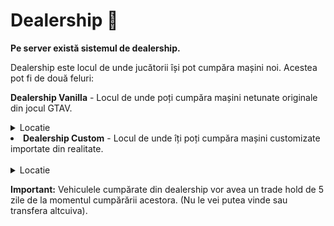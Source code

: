 <h1>Dealership 🚗</h1>

<p><strong>Pe server există sistemul de dealership.</strong></p>
<p>Dealership este locul de unde jucătorii își pot cumpăra mașini noi. Acestea pot fi de două feluri:</p>

<strong>Dealership Vanilla</strong> - Locul de unde poți cumpăra mașini netunate originale din jocul GTAV.</li><br>
<details class="details custom-block">
<summary>Locatie</summary>
<img src ="https://i.imgur.com/6aKHnsS.png" alt ="">
</details>

<li><strong>Dealership Custom</strong> - Locul de unde îți poți cumpăra mașini customizate importate din realitate.</li> <br>
<details class="details custom-block">
<summary>Locatie</summary>
<img src ="https://i.imgur.com/j8h2rhM.png" alt ="">
</details>

<p><strong>Important:</strong> Vehiculele cumpărate din dealership vor avea un trade hold de 5 zile de la momentul cumpărării acestora. (Nu le vei putea vinde sau transfera altcuiva).</p>
